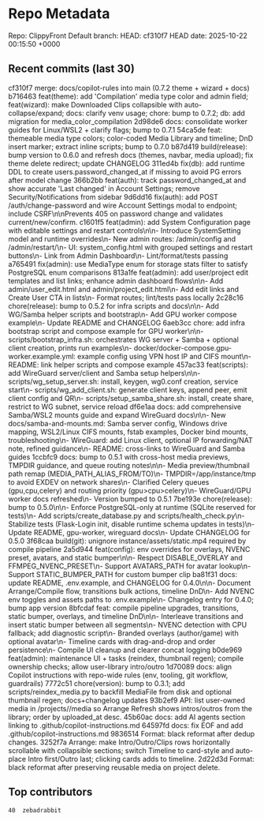# Repo Metadata
Repo: ClippyFront
Default branch:
HEAD: cf310f7
HEAD date: 2025-10-22 00:15:50 +0000

## Recent commits (last 30)
cf310f7 merge: docs/copilot-rules into main (0.7.2 theme + wizard + docs)
b716463 feat(theme): add 'Compilation' media type color and admin field; feat(wizard): make Downloaded Clips collapsible with auto-collapse/expand; docs: clarify venv usage; chore: bump to 0.7.2; db: add migration for media_color_compilation
2d98de6 docs: consolidate worker guides for Linux/WSL2 + clarify flags; bump to 0.7.1
54ca5de feat: themeable media type colors; color-coded Media Library and timeline; DnD insert marker; extract inline scripts; bump to 0.7.0
b87d419 build(release): bump version to 0.6.0 and refresh docs (themes, navbar, media upload); fix theme delete redirect; update CHANGELOG
311ed4b fix(db): add runtime DDL to create users.password_changed_at if missing to avoid PG errors after model change
366b2bb feat(auth): track password_changed_at and show accurate 'Last changed' in Account Settings; remove Security/Notifications from sidebar
9d6dd16 fix(auth): add POST /auth/change-password and wire Account Settings modal to endpoint; include CSRF\n\nPrevents 405 on password change and validates current/new/confirm.
c1601f5 feat(admin): add System Configuration page with editable settings and restart controls\n\n- Introduce SystemSetting model and runtime overrides\n- New admin routes: /admin/config and /admin/restart/<target>\n- UI: system_config.html with grouped settings and restart buttons\n- Link from Admin Dashboard\n- Lint/format/tests passing
a765491 fix(admin): use MediaType enum for storage stats filter to satisfy PostgreSQL enum comparisons
813a1fe feat(admin): add user/project edit templates and list links; enhance admin dashboard flows\n\n- Add admin/user_edit.html and admin/project_edit.html\n- Add edit links and Create User CTA in lists\n- Format routes; lint/tests pass locally
2c28c16 chore(release): bump to 0.5.2 for infra scripts and docs\n\n- Add WG/Samba helper scripts and bootstrap\n- Add GPU worker compose example\n- Update README and CHANGELOG
6aeb3cc chore: add infra bootstrap script and compose example for GPU worker\n\n- scripts/bootstrap_infra.sh: orchestrates WG server + Samba + optional client creation, prints run examples\n- docker/docker-compose.gpu-worker.example.yml: example config using VPN host IP and CIFS mount\n- README: link helper scripts and compose example
457ac33 feat(scripts): add WireGuard server/client and Samba setup helpers\n\n- scripts/wg_setup_server.sh: install, keygen, wg0.conf creation, service start\n- scripts/wg_add_client.sh: generate client keys, append peer, emit client config and QR\n- scripts/setup_samba_share.sh: install, create share, restrict to WG subnet, service reload
df6e1aa docs: add comprehensive Samba/WSL2 mounts guide and expand WireGuard docs\n\n- New docs/samba-and-mounts.md: Samba server config, Windows drive mapping, WSL2/Linux CIFS mounts, fstab examples, Docker bind mounts, troubleshooting\n- WireGuard: add Linux client, optional IP forwarding/NAT note, refined guidance\n- README: cross-links to WireGuard and Samba guides
1ccbfc9 docs: bump to 0.5.1 with cross-host media previews, TMPDIR guidance, and queue routing notes\n\n- Media preview/thumbnail path remap (MEDIA_PATH_ALIAS_FROM/TO)\n- TMPDIR=/app/instance/tmp to avoid EXDEV on network shares\n- Clarified Celery queues (gpu,cpu,celery) and routing priority (gpu>cpu>celery)\n- WireGuard/GPU worker docs refreshed\n- Version bumped to 0.5.1
7be193e chore(release): bump to 0.5.0\n\n- Enforce PostgreSQL-only at runtime (SQLite reserved for tests)\n- Add scripts/create_database.py and scripts/health_check.py\n- Stabilize tests (Flask-Login init, disable runtime schema updates in tests)\n- Update README, gpu-worker, wireguard docs\n- Update CHANGELOG for 0.5.0
3f68caa build(git): unignore instance/assets/static.mp4 required by compile pipeline
2a5d944 feat(config): env overrides for overlays, NVENC preset, avatars, and static bumper\n\n- Respect DISABLE_OVERLAY and FFMPEG_NVENC_PRESET\n- Support AVATARS_PATH for avatar lookup\n- Support STATIC_BUMPER_PATH for custom bumper clip
ba81f31 docs: update README, .env.example, and CHANGELOG for 0.4.0\n\n- Document Arrange/Compile flow, transitions bulk actions, timeline DnD\n- Add NVENC env toggles and assets paths to .env.example\n- Changelog entry for 0.4.0; bump app version
8bfcdaf feat: compile pipeline upgrades, transitions, static bumper, overlays, and timeline DnD\n\n- Interleave transitions and insert static bumper between all segments\n- NVENC detection with CPU fallback; add diagnostic script\n- Branded overlays (author/game) with optional avatar\n- Timeline cards with drag-and-drop and order persistence\n- Compile UI cleanup and clearer concat logging
b0de969 feat(admin): maintenance UI + tasks (reindex, thumbnail regen); compile ownership checks; allow user-library intro/outro
1d70089 docs: align Copilot instructions with repo-wide rules (env, tooling, git workflow, guardrails)
7772c51 chore(version): bump to 0.3.1; add scripts/reindex_media.py to backfill MediaFile from disk and optional thumbnail regen; docs+changelog updates
93b2ef9 API: list user-owned media in /projects/<id>/media so Arrange Refresh shows intros/outros from the library; order by uploaded_at desc.
45b60ac docs: add AI agents section linking to .github/copilot-instructions.md
64597fd docs: fix EOF and add .github/copilot-instructions.md
9836514 Format: black reformat after dedup changes.
3252f7a Arrange: make Intro/Outro/Clips rows horizontally scrollable with collapsible sections; switch Timeline to card-style and auto-place Intro first/Outro last; clicking cards adds to timeline.
2d22d3d Format: black reformat after preserving reusable media on project delete.

## Top contributors
    40	zebadrabbit
